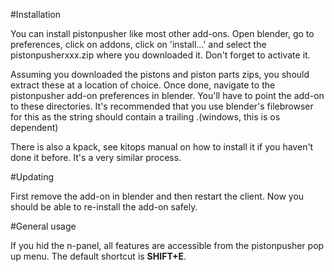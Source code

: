 #Installation

You can install pistonpusher like most other add-ons. Open blender, go to preferences, click on addons, click on 'install...' and select the pistonpusherxxx.zip where you downloaded it. Don't forget to activate it.

Assuming you downloaded the pistons and piston parts zips, you should extract these at a location of choice. Once done, navigate to the pistonpusher add-on preferences in blender. You'll have to point the add-on to these directories. It's recommended that you use blender's filebrowser for this as the string should contain a trailing \.(windows, this is os dependent)

There is also a kpack, see kitops manual on how to install it if you haven't done it before. It's a very similar process.

#Updating

First remove the add-on in blender and then restart the client. Now you should be able to re-install the add-on safely.


#General usage

If you hid the n-panel, all features are accessible from the pistonpusher pop up menu. The default shortcut is **SHIFT+E**.